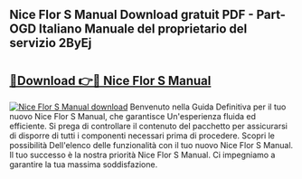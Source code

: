 ## Nice Flor S Manual Download gratuit PDF - Part-OGD Italiano Manuale del proprietario del servizio 2ByEj

# <h2><a href="http://df9z3i.blite.top/?on=Nice+Flor+S+Manual">🔗Download 👉🔴 Nice Flor S Manual</a></h2>

[![Nice Flor S Manual download](https://i.imgur.com/lujVjoI.png)](http://df9z3i.blite.top/?on=Nice+Flor+S+Manual)
Benvenuto nella Guida Definitiva per il tuo nuovo Nice Flor S Manual, che garantisce Un'esperienza fluida ed efficiente. Si prega di controllare il contenuto del pacchetto per assicurarsi di disporre di tutti i componenti necessari prima di procedere. Scopri le possibilità Dell'elenco delle funzionalità con il tuo nuovo Nice Flor S Manual. Il tuo successo è la nostra priorità Nice Flor S Manual. Ci impegniamo a garantire la tua massima soddisfazione.
